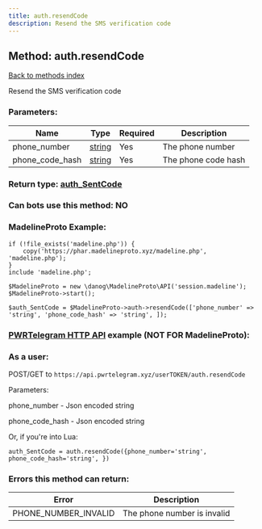 ```yaml
---
title: auth.resendCode
description: Resend the SMS verification code
---
```

## Method: auth.resendCode  
[Back to methods index](index.md)


Resend the SMS verification code

### Parameters:

| Name     |    Type       | Required | Description |
|----------|---------------|----------|-------------|
|phone\_number|[string](../types/string.md) | Yes|The phone number|
|phone\_code\_hash|[string](../types/string.md) | Yes|The phone code hash|


### Return type: [auth\_SentCode](../types/auth_SentCode.md)

### Can bots use this method: **NO**


### MadelineProto Example:


```
if (!file_exists('madeline.php')) {
    copy('https://phar.madelineproto.xyz/madeline.php', 'madeline.php');
}
include 'madeline.php';

$MadelineProto = new \danog\MadelineProto\API('session.madeline');
$MadelineProto->start();

$auth_SentCode = $MadelineProto->auth->resendCode(['phone_number' => 'string', 'phone_code_hash' => 'string', ]);
```

### [PWRTelegram HTTP API](https://pwrtelegram.xyz) example (NOT FOR MadelineProto):



### As a user:

POST/GET to `https://api.pwrtelegram.xyz/userTOKEN/auth.resendCode`

Parameters:

phone_number - Json encoded string

phone_code_hash - Json encoded string




Or, if you're into Lua:

```
auth_SentCode = auth.resendCode({phone_number='string', phone_code_hash='string', })
```

### Errors this method can return:

| Error    | Description   |
|----------|---------------|
|PHONE_NUMBER_INVALID|The phone number is invalid|


